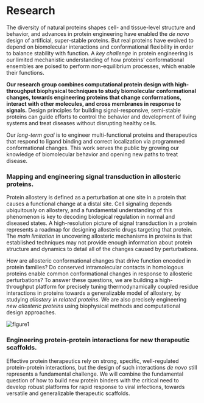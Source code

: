 # Research

The diversity of natural proteins shapes cell- and tissue-level structure and behavior, and advances in protein engineering have enabled the *de novo* design of artificial, super-stable proteins. But real proteins have evolved to depend on biomolecular interactions and conformational flexibility in order to balance stability with function. A *key challenge* in protein engineering is our limited mechanistic understanding of how proteins’ conformational ensembles are poised to perform non-equilibrium processes, which enable their functions.

**Our research group combines computational protein design with high-throughput biophysical techniques to study biomolecular conformational changes, towards engineering proteins that change conformations, interact with other molecules, and cross membranes in response to signals.** Design principles for building signal-responsive, semi-stable proteins can guide efforts to control the behavior and development of living systems and treat diseases without disrupting healthy cells.

Our *long-term goal* is to engineer multi-functional proteins and therapeutics that respond to ligand binding and correct localization via programmed conformational changes. This work serves the public by growing our knowledge of biomolecular behavior and opening new paths to treat disease.

### Mapping and engineering signal transduction in allosteric proteins.
Protein allostery is defined as a perturbation at one site in a protein that causes a functional change at a distal site. Cell signaling depends ubiquitously on allostery, and a fundamental understanding of this phenomenon is key to decoding biological regulation in normal and diseased states. A high-resolution picture of signal transduction in a protein represents a roadmap for designing allosteric drugs targeting that protein. The *main limitation* in uncovering allosteric mechanisms in proteins is that established techniques may not provide enough information about protein structure and dynamics to detail all of the changes caused by perturbations.

How are allosteric conformational changes that drive function encoded in protein families? Do conserved intramolecular contacts in homologous proteins enable common conformational changes in response to allosteric perturbations? To answer these questions, we are building a high-throughput platform for precisely tuning thermodynamically coupled residue interactions in proteins towards a generalizable model of allostery, by studying *allostery in related proteins*. We are also precisely engineering *new allosteric proteins* using biophysical methods and computational design approaches.

![figure1](fig2.png)

### Engineering protein-protein interactions for new therapeutic scaffolds.
Effective protein therapeutics rely on strong, specific, well-regulated protein-protein interactions, but the design of such interactions *de novo* still represents a fundamental challenge. We will combine the fundamental question of how to build new protein binders with the critical need to develop robust platforms for rapid response to viral infections, towards versatile and generalizable therapeutic scaffolds. 


